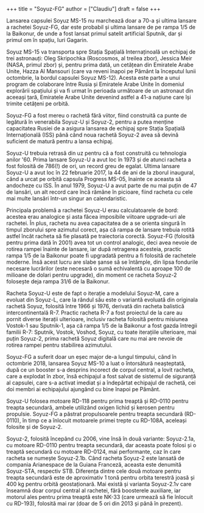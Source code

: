 +++
title = "Soyuz-FG"
author = ["Claudiu"]
draft = false
+++

Lansarea capsulei Soyuz MS-15 nu marchează doar a 70-a și ultima lansare a rachetei Soyuz-FG, dar este probabil și ultima lansare de pe rampa 1/5 de la Baikonur, de unde a fost lansat primul satelit artificial Sputnik, dar și primul om în spațiu, Iuri Gagarin.

Soyuz MS-15 va transporta spre Stația Spațială Internaținoală un echipaj de trei astronauți: Oleg Skripochka (Roscosmos, al treilea zbor), Jessica Meir (NASA, primul zbor) și, pentru prima dată, un cetățean din Emiratele Arabe Unite, Hazza Al Mansouri (care va reveni înapoi pe Pământ la începutul lunii octombrie, la bordul capsulei Soyuz MS-12). Acesta este parte a unui program de colaborare între Rusia și Emiratele Arabe Unite în domeniul explorării spațiului și va fi urmat în perioada următoare de un astronaut din aceeași țară, Emiratele Arabe Unite devenind astfel a 41-a națiune care își trimite cetățeni pe orbită.

Soyuz-FG a fost mereu o rachetă fără viitor, fiind construită ca punte de legătură în venerabila Soyuz-U și Soyuz-2, pentru a putea menține capacitatea Rusiei de a asigura lansarea de echipaj spre Stația Spațială Internațională (ISS) până când noua rachetă Soyuz-2 avea să devină suficient de matură pentru a lansa echipaj.

Soyuz-U trebuia retrasă din uz pentru că a fost construită cu tehnologia anilor '60. Prima lansare Soyuz-U a avut loc în 1973 și de atunci racheta a fost folosită de 786(!) de ori, un record greu de egalat. Ultima lansare Soyuz-U a avut loc în 22 februarie 2017, la 44 de ani de la zborul inaugural, când a urcat pe orbită capsula Progress MS-05, înainte ce aceasta să andocheze cu ISS. În anul 1979, Soyuz-U a avut parte de nu mai puțin de 47 de lansări, un alt record care încă rămâne în picioare, fiind racheta cu cele mai multe lansări într-un singur an calendaristic.

Principala problemă a rachetei Soyuz-U erau calculatoarele de bord: acestea erau analogice și asta făcea imposibile viitoare upgrade-uri ale rachetei. În plus, racheta nu avea capacitatea de a se orienta singură în timpul zborului spre azimutul corect, așa că rampa de lansare trebuia rotită astfel încât racheta să fie plasată pe traiectoria corectă. Soyuz-FG (folosită pentru prima dată în 2001) avea tot un control analogic, deci avea nevoie de rotirea rampei înainte de lansare, iar după retragerea acesteia, practic rampa 1/5 de la Baikonur poate fi upgradată pentru a fi folosită de rachetele moderne. Însă acest lucru are slabe șanse să se întâmple, din lipsa fondurile necesare lucrărilor (este necesară o sumă echivalentă cu aproape 100 de milioane de dolari pentru upgrade), din moment ce racheta Soyuz-2 folosește deja rampa 31/6 de la Baikonur.

Racheta Soyuz-U este de fapt o iterație a modelului Soyuz-M, care a evoluat din Soyuz-L, care la rândul său este o variantă evoluată din originala rachetă Soyuz, folosită între 1966 și 1976, derivată din racheta balistică intercontinentală R-7. Practic racheta R-7 a fost proiectul de la care au pornit diverse iterații ulterioare, inclusiv racheta folosită pentru misiunea Vostok-1 sau Sputnik-1, așa că rampa 1/5 de la Baikonur a fost gazda întregii familii R-7: Sputnik, Vostok, Voshod, Soyuz, cu toate iterațiile ulterioare, mai puțin Soyuz-2, prima rachetă Soyuz digitală care nu mai are nevoie de rotirea rampei pentru stabilirea azimutului.

Soyuz-FG a suferit doar un eșec major de-a lungul timpului, când în octombrie 2018, lansarea Soyuz MS-10 a luat o întorsătură neașteptată, după ce un booster s-a desprins incorect de corpul central, a lovit racheta, care a explodat în zbor, însă echipajul a fost salvat de sistemul de siguranță al capsulei, care s-a activat imediat și a îndepărtat echipajul de rachetă, cei doi membri ai echipajului ajungând cu bine înapoi pe Pământ.

Soyuz-U folosea motoare RD-118 pentru prima treaptă și RD-0110 pentru treapta secundară, ambele utilizând oxigen lichid și kerosen pentru propulsie. Soyuz-FG a păstrat propulsoarele pentru treapta secundară (RD-0110), în timp ce a înlocuit motoarele primei trepte cu RD-108A, aceleași folosite și de Soyuz-2.

Soyuz-2, folosită începând cu 2006, vine însă în două variante: Soyuz-2.1a, cu motoare RD-0110 pentru treapta secundară, dar aceasta poate folosi și o treaptă secundară cu motoare RD-0124, mai performante, caz în care racheta se numește Soyuz-2.1b. Când racheta Soyuz-2 este lansată de compania Arianespace de la Guiana Franceză, aceasta este denumită Soyuz-STA, respectiv STB. Diferența dintre cele două motoare pentru treapta secundară este de aproximativ 1 tonă pentru orbita terestră joasă și 400 kg pentru orbită geostaționară. Mai există și varianta Soyuz-2.1v care înseamnă doar corpul central al rachetei, fără boosterele auxiliare, iar motorul ales pentru prima treaptă este NK-33 (care urmează să fie înlocuit cu RD-193), folosită mai rar (doar de 5 ori din 2013 și până în prezent).
